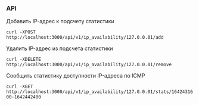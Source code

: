### API

Добавить IP-адрес к подсчету статистики

`curl -XPOST http://localhost:3000/api/v1/ip_availability/127.0.0.01/add`

Удалить IP-адрес из подсчета статистики

`curl -XDELETE http://localhost:3000/api/v1/ip_availability/127.0.0.01/remove`

Сообщить статистику доступности IP-адреса по ICMP

`curl -XGET http://localhost:3000/api/v1/ip_availability/127.0.0.01/stats/1642431600-1642442400`
